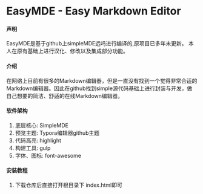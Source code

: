 # EasyMDE - Easy Markdown Editor

#### 声明

EasyMDE是基于github上simpleMDE远吗进行编译的,原项目已多年未更新。
本人在原有基础上进行汉化、修改以及集成部分功能。

#### 介绍

在网络上目前有很多的Markdown编辑器，但是一直没有找到一个觉得非常合适的Markdown编辑器。因此在github找到simple源代码基础上进行封装与开发，做自己想要的简洁、舒适的在线Markdown编辑器。

#### 软件架构

1. 底层核心: SimpleMDE
2. 预览主题: Typora编辑器github主题
3. 代码高亮: highlight
4. 构建工具: gulp
5. 字体、图标: font-awesome

#### 安装教程

1.  下载仓库后直接打开根目录下 index.html即可


